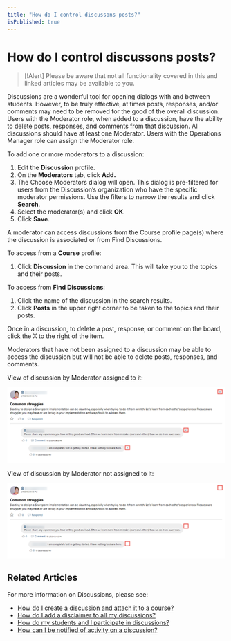 ```yaml
---
title: "How do I control discussons posts?"
isPublished: true
---
```


# How do I control discussons posts?

> [!Alert] Please be aware that not all functionality covered in this and linked articles may be available to you.

Discussions are a wonderful tool for opening dialogs with and between students. However, to be truly effective, at times posts, responses, and/or comments may need to be removed for the good of the overall discussion. Users with the Moderator role, when added to a discussion, have the ability to delete posts, responses, and comments from that discussion. All discussions should have at least one Moderator. Users with the Operations Manager role can assign the Moderator role.

To add one or more moderators to a discussion:

1. Edit the **Discussion** profile.
1. On the **Moderators** tab, click **Add.** 
1. The Choose Moderators dialog will open. This dialog is pre-filtered for users from the Discussion’s organization who have the specific moderator permissions. Use the filters to narrow the results and click **Search**.
1. Select the moderator(s) and click **OK**.
1. Click **Save**.

A moderator can access discussions from the Course profile page(s) where the discussion is associated or from Find Discussions. 

To access from a **Course** profile:
1. Click **Discussion** in the command area. This will take you to the topics and their posts.

To access from **Find Discussions**:
1. Click the name of the discussion in the search results.
1. Click **Posts** in the upper right corner to be taken to the topics and their posts.

Once in a discussion, to delete a post, response, or comment on the board, click the X to the right of the item.

Moderators that have not been assigned to a discussion may be able to access the discussion but will not be able to delete posts, responses, and comments. 

View of discussion by Moderator assigned to it:

![](/tms/images/disc-moderator.png)

View of discussion by Moderator not assigned to it:

![](/tms/images/disc-non-moderator.png)

## Related Articles

For more information on Discussions, please see:

- [How do I create a discussion and attach it to a course?](create-discussion.md)
- [How do I add a disclaimer to all my discussions?](add-disclaimer.md)
- [How do my students and I participate in discussions?](participation.md)
- [How can I be notified of activity on a discussion?](admin-follow.md)
